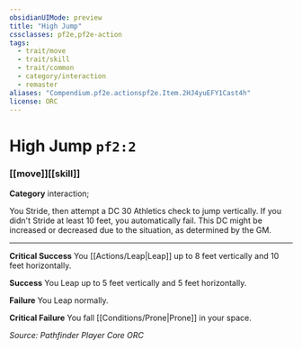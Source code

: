 ```yaml
---
obsidianUIMode: preview
title: "High Jump"
cssclasses: pf2e,pf2e-action
tags:
  - trait/move
  - trait/skill
  - trait/common
  - category/interaction
  - remaster
aliases: "Compendium.pf2e.actionspf2e.Item.2HJ4yuEFY1Cast4h"
license: ORC
---
```

# High Jump `pf2:2`

### [[move]][[skill]]

**Category** interaction; 




You Stride, then attempt a DC 30 Athletics check to jump vertically. If you didn't Stride at least 10 feet, you automatically fail. This DC might be increased or decreased due to the situation, as determined by the GM.

* * *

**Critical Success** You [[Actions/Leap|Leap]] up to 8 feet vertically and 10 feet horizontally.

**Success** You Leap up to 5 feet vertically and 5 feet horizontally.

**Failure** You Leap normally.

**Critical Failure** You fall [[Conditions/Prone|Prone]] in your space.

*Source: Pathfinder Player Core*
*ORC*